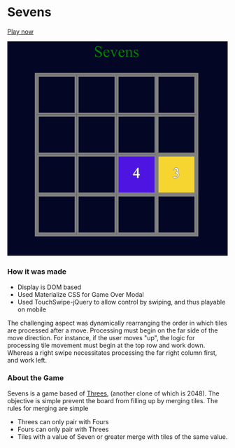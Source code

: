 # Sevens
[Play now]

![alt text](./screenshot.png "Game Screenshot")


### How it was made
  - Display is DOM based
  - Used Materialize CSS for Game Over Modal
  - Used TouchSwipe-jQuery to allow control by swiping, and thus playable on mobile


The challenging aspect was dynamically rearranging the order in which tiles are processed after a move. Processing must begin on the far side of the move direction. For instance, if the user moves "up", the logic for processing tile movement must begin at the top row and work down. Whereas a right swipe necessitates processing the far right column first, and work left.

### About the Game

Sevens is a game based of [Threes], (another clone of which is 2048). The objective is simple prevent the board from filling up by merging tiles. The rules for merging are simple
  -  Threes can only pair with Fours
  -  Fours can only pair with Threes
  -  Tiles with a value of Seven or greater merge with tiles of the same value.

   [play now]: <jackmac92.github.io/Sevens/>
   [threes]: <http://asherv.com/threes/>
